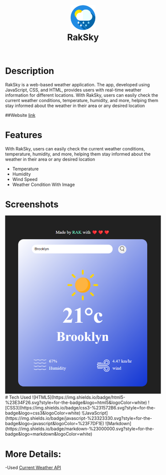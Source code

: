 <div align="center">
      <h1> <img src="img\logo.png" width="80px"><br/>RakSky</h1>
     </div>
<p align="center"> <a href="https://voidrak.github.io/" target="_blank"><img alt="" src="https://img.shields.io/badge/Website-EA4C89?style=normal&logo=dribbble&logoColor=white" style="vertical-align:center" /></a> <a href="https://twitter.com/" target="_blank"><img alt="" src="https://img.shields.io/badge/Twitter-1DA1F2?style=normal&logo=twitter&logoColor=white" style="vertical-align:center" /></a> <a href="https://www.instagram.com/nahomrak/" target="_blank"><img alt="" src="https://img.shields.io/badge/Instagram-E4405F?style=normal&logo=instagram&logoColor=white" style="vertical-align:center" /></a> <a href="https://www.linkedin.com/in/nahom-abraham-460656286/}" target="_blank"><img alt="" src="https://img.shields.io/badge/LinkedIn-0077B5?style=normal&logo=linkedin&logoColor=white" style="vertical-align:center" /></a> </p>

# Description
RakSky is a web-based weather application. The app, developed using JavaScript, CSS, and HTML, provides users with real-time weather information for different locations. With RakSky, users can easily check the current weather conditions, temperature, humidity, and more, helping them stay informed about the weather in their area or any desired location

##Website <a href="https://raksky.netlify.app">link</a>

# Features
With RakSky, users can easily check the current weather conditions, temperature, humidity, and more, helping them stay informed about the weather in their area or any desired location

- Temperature
- Humidity
- Wind Speed
- Weather Condition With Image
# Screenshots
 <img src="img\Screenshot 2023-08-09 115248.png">
# Tech Used
 ![HTML5](https://img.shields.io/badge/html5-%23E34F26.svg?style=for-the-badge&logo=html5&logoColor=white) ![CSS3](https://img.shields.io/badge/css3-%231572B6.svg?style=for-the-badge&logo=css3&logoColor=white) ![JavaScript](https://img.shields.io/badge/javascript-%23323330.svg?style=for-the-badge&logo=javascript&logoColor=%23F7DF1E) ![Markdown](https://img.shields.io/badge/markdown-%23000000.svg?style=for-the-badge&logo=markdown&logoColor=white)
      
# More Details:
-Used     <a href="https://openweathermap.org/api" target="_blank" rel="noopener noreferrer">Current Weather API</a> 

<!-- </> with 💛 by readMD (https://readmd.itsvg.in) -->
    
